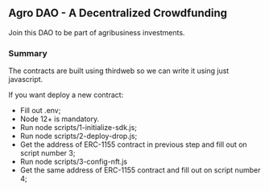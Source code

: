 ## Agro DAO - A Decentralized Crowdfunding
Join this DAO to be part of agribusiness investments.

### Summary

The contracts are built using thirdweb so we can write it using just javascript.

If you want deploy a new contract:

- Fill out .env;
- Node 12+ is mandatory.
- Run node scripts/1-initialize-sdk.js;
- Run node scripts/2-deploy-drop.js;
- Get the address of ERC-1155 contract in previous step and fill out on script number 3;
- Run node scripts/3-config-nft.js
- Get the same address of ERC-1155 contract and fill out on script number 4;